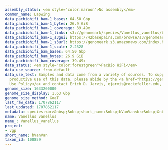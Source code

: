 ```yaml
---
assembly_status: <em style="color:maroon">No assembly</em>
common_name: Lapwing
data_pacbiohifi_bam-1_bases: 64.50 Gbp
data_pacbiohifi_bam-1_bytes: 26.9 GiB
data_pacbiohifi_bam-1_coverage: 39.49x
data_pacbiohifi_bam-1_links: s3://genomeark/species/Vanellus_vanellus/bVanVan1/genomic_data/pacbio_hifi/<br>
data_pacbiohifi_bam-1_s3gui: https://42basepairs.com/browse/s3/genomeark/species/Vanellus_vanellus/bVanVan1/genomic_data/pacbio_hifi/
data_pacbiohifi_bam-1_s3url: https://genomeark.s3.amazonaws.com/index.html?prefix=species/Vanellus_vanellus/bVanVan1/genomic_data/pacbio_hifi/
data_pacbiohifi_bam-1_scale: 2.2328
data_pacbiohifi_bam_bases: 64.50 Gbp
data_pacbiohifi_bam_bytes: 26.9 GiB
data_pacbiohifi_bam_coverage: 39.49x
data_status: <em style="color:forestgreen">PacBio HiFi</em>
data_use_source: from-default
data_use_text: Samples and data come from a variety of sources. To support fair and
  productive use of this data, please abide by the <a href="https://genome10k.soe.ucsc.edu/data-use-policies/">Data
  Use Policy</a> and contact Erich D. Jarvis, ejarvis@rockefeller.edu, with any questions.
genome_size: 1633260000
genome_size_display: 1.63 Gbp
genome_size_method: GoaT
last_raw_data: 1707862117
last_updated: 1707862117
metadata: species:<br>&nbsp;&nbsp;short_name:&nbsp;bVanVan<br>&nbsp;&nbsp;name:&nbsp;Vanellus&nbsp;vanellus<br>&nbsp;&nbsp;taxon_id:&nbsp;100859<br>&nbsp;&nbsp;common_name:&nbsp;Lapwing<br>&nbsp;&nbsp;order:<br>&nbsp;&nbsp;&nbsp;&nbsp;name:&nbsp;Charadriiformes<br>&nbsp;&nbsp;family:<br>&nbsp;&nbsp;&nbsp;&nbsp;name:&nbsp;Charadriidae<br>&nbsp;&nbsp;individuals:<br>&nbsp;&nbsp;&nbsp;&nbsp;-&nbsp;short_name:&nbsp;bVanVan1<br>&nbsp;&nbsp;&nbsp;&nbsp;&nbsp;&nbsp;biosample_id:&nbsp;SAMEA113398832<br>&nbsp;&nbsp;&nbsp;&nbsp;&nbsp;&nbsp;sex:&nbsp;male<br>&nbsp;&nbsp;genome_size:&nbsp;1633260000<br>&nbsp;&nbsp;genome_size_method:&nbsp;GoaT<br>&nbsp;&nbsp;project:&nbsp;[&nbsp;vgp&nbsp;]<br>
name: Vanellus vanellus
name_: Vanellus_vanellus
project:
- vgp
short_name: bVanVan
taxon_id: 100859
---
```

